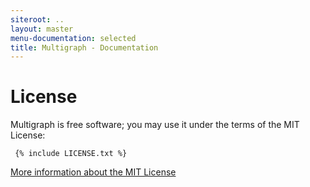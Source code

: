 ```yaml
---
siteroot: ..
layout: master
menu-documentation: selected
title: Multigraph - Documentation
---
```


License
=======

Multigraph is free software; you may use it under the terms of the MIT License:

<code><pre>
{% include LICENSE.txt %}
</pre></code>

[More information about the MIT License](http://en.wikipedia.org/wiki/MIT_license)

